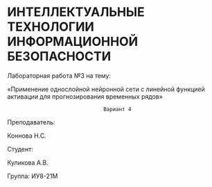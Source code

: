 # ИНТЕЛЛЕКТУАЛЬНЫЕ ТЕХНОЛОГИИ ИНФОРМАЦИОННОЙ БЕЗОПАСНОСТИ


Лабораторная работа №3 на тему:

«Применение однослойной нейронной сети с линейной функцией активации для прогнозирования временных рядов»
                                      
                                   Вариант 4








Преподаватель:

Коннова Н.С.

Студент:

Куликова А.В.

Группа:
ИУ8-21М 
